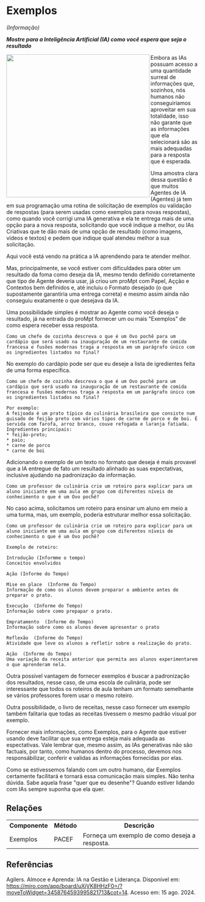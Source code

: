 # Exemplos
*(Informação)*

***Mostre para a Inteligência Artificial (IA) como você espera que seja o resultado***

 <img src="https://github.com/user-attachments/assets/b2edfb8e-9a4c-4cdc-a96b-064ece248255" align="left" width="375" height="375">

Embora as IAs possuam acesso a uma quantidade surreal de informações que, sozinhos, nós humanos não conseguiriamos aproveitar em sua totalidade, isso não garante que as informações que ela selecionará são as mais adequadas para a resposta que é esperada.

Uma amostra clara dessa questão é que muitos Agentes de IA (Agentes) já tem em sua programação uma rotina de solicitação de exemplos ou validação de respostas (para serem usadas como exemplos para novas respostas), como quando você corrigi uma IA generativa e ela te entrega mais de uma opção para a nova resposta, solicitando que você indique a melhor, ou IAs Criativas que te dão mais de uma opção de resultado (como imagens, vídeos e textos) e pedem que indique qual atendeu melhor a sua solicitação.

Aqui você está vendo na prática a IA aprendendo para te atender melhor.

Mas, principalmente, se você estiver com dificuldades para obter um resultado da foma como deseja da IA, mesmo tendo definido corretamente que tipo de Agente deveria usar, já criou um proMpt com Papel, Açção e Contextos bem definidos e, até incluiu o Formato desejado (o que supostamente garantiria uma entrega correta) e mesmo assim ainda não conseguiu exatamente o que desejava da IA. 

Uma possibilidade simples é mostrar ao Agente como você deseja o resultado, já na entrada do proMpt fornecer um ou mais "Exemplos" de como espera receber essa resposta.

```
Como um chefe de cozinha descreva o que é um Ovo pochê para um cardápio que será usado na inauguração de um restaurante de comida francesa e fusões modernas traga a resposta em um parágrafo único com os ingredientes listados no final?
```

No exemplo do cardápio pode ser que eu deseje a lista de igredientes feita de uma forma específica.

```
Como um chefe de cozinha descreva o que é um Ovo pochê para um cardápio que será usado na inauguração de um restaurante de comida francesa e fusões modernas traga a resposta em um parágrafo único com os ingredientes listados no final?

Por exemplo:
A feijoada é um prato típico da culinária brasileira que consiste num guisado de feijão preto com vários tipos de carne de porco e de boi. É servida com farofa, arroz branco, couve refogada e laranja fatiada.
Ingredientes principais:
* feijão-preto;
* paio;
* carne de porco
* carne de boi

```

Adicionando o exemplo de um texto no formato que deseja é mais provavel que a IA entregue de fato um resultado alinhado as suas expectativas, inclusive ajudando na padronização da informação.

```
Como um professor de culinária crie um roteiro para explicar para um aluno iniciante em uma aula em grupo com diferentes níveis de conhecimento o que é um Ovo pochê?
```

No caso acima, solicitamos um roteiro para ensinar um aluno em meio a uma turma, mas, um exemplo, poderia estruturar melhor essa solicitação.

```
Como um professor de culinária crie um roteiro para explicar para um aluno iniciante em uma aula em grupo com diferentes níveis de conhecimento o que é um Ovo pochê?

Exemplo de roteiro:

Introdução (Informme o tempo)
Conceitos envolvidos

Ação (Informe do Tempo)

Mise en place  (Informe do Tempo)
Informação de como os alunos devem preparar o ambiente antes de preparar o prato.

Execução  (Informe do Tempo)
Informação sobre como prepapar o prato.

Empratamento  (Informe do Tempo)
Informação sobre como os alunos devem apresentar o prato

Reflexão  (Informe do Tempo)
Atividade que leve os alunos a refletir sobre a realização do prato.

Ação  (Informe do Tempo)
Uma variação da receita anterior que permita aos alunos experimentarem o que aprenderam nela.

```

Outra possível vantagem de fornecer exemplos é buscar a padronização dos resultados, nesse caso, de uma escola de culinária, pode ser interessante que todos os roteiros de aula tenham um formato semelhante se vários professores forem usar o mesmo roteiro.

Outra possibilidade, o livro de receitas, nesse caso fornecer um exemplo também falitaria que todas as receitas tivessem o mesmo padrão visual por exemplo.

Fornecer mais informações, como Exemplos, para o Agente que estiver usando deve facilitar que sua entrega esteja mais adequada as espectativas. Vale lembrar que, mesmo assim, as IAs generativas não são factuais, por tanto, como humanos dentro do processo, devemos nos responsábilizar, conferir e validas as informações fornecidas por elas.

Como se estivessemos falando com um outro humano, dar Exemplos certamente facilitará e tornará essa comunicação mais simples. Não tenha dúvida. Sabe aquela frase "quer que eu desenhe"? Quando estiver lidando com IAs sempre suponha que ela quer.

## Relações
<table>
<tr>
  <th>Componente</th>	<th>Método</th>	<th>Descrição</th>
</tr>
<tr>
  <td>Exemplos</td><td>PACEF</td><td>	Forneça um exemplo de como deseja a resposta.</td>
</tr>
</table>

## Referências
Agilers. Almoce e Aprenda: IA na Gestão e Liderança. Disponível em: https://miro.com/app/board/uXjVK8HHzF0=/?moveToWidget=3458764593995821713&cot=14. Acesso em: 15 ago. 2024.


